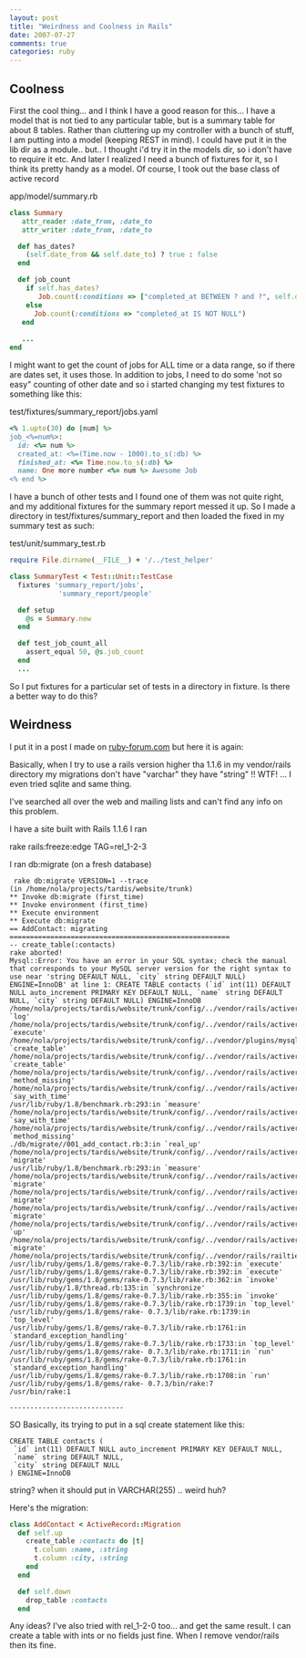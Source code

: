 ```yaml
---
layout: post
title: "Weirdness and Coolness in Rails"
date: 2007-07-27
comments: true
categories: ruby
---
```


Coolness
--------

First the cool thing... and I think I have a good reason for this... I have a model that is not tied to any particular table, but is a summary table for about 8 tables. Rather than cluttering up my controller with a bunch of stuff, I am putting into a model (keeping REST in mind). I could have put it in the lib dir as a module.. but.. I thought i'd try it in the models dir, so i don't have to require it etc. And later I realized I need a bunch of fixtures for it, so I think its pretty handy as a model. Of course, I took out the base class of active record

app/model/summary.rb
``` ruby
class Summary
   attr_reader :date_from, :date_to
   attr_writer :date_from, :date_to

  def has_dates?
    (self.date_from && self.date_to) ? true : false
  end

  def job_count
    if self.has_dates?
       Job.count(:conditions => ["completed_at BETWEEN ? and ?", self.date_from, self.date_to])
    else
      Job.count(:conditions => "completed_at IS NOT NULL")
   end
   
   ...
end

```

I might want to get the count of jobs for ALL time or a data range, so if there are dates set, it uses those. In addition to jobs, I need to do some 'not so easy" counting of other date and so i started changing my test fixtures to something like this:

test/fixtures/summary_report/jobs.yaml
``` ruby
<% 1.upto(30) do |num| %>
job_<%=num%>:
  id: <%= num %>
  created_at: <%=(Time.now - 1000).to_s(:db) %>
  finished_at: <%= Time.now.to_s(:db) %>
  name: One more number <%= num %> Awesome Job
<% end %>
```

I have a bunch of other tests and I found one of them was not quite right, and my additional fixtures for the summary report messed it up. So I made a directory in test/fixtures/summary_report and then loaded the fixed in my summary test as such:

test/unit/summary_test.rb
``` ruby
require File.dirname(__FILE__) + '/../test_helper'

class SummaryTest < Test::Unit::TestCase
  fixtures 'summary_report/jobs',
            'summary_report/people'

  def setup
    @s = Summary.new
  end

  def test_job_count_all
    assert_equal 50, @s.job_count
  end
  ...
```

So I put fixtures for a particular set of tests in a directory in fixture. Is there a better way to do this? 

Weirdness
---------

I put it in a post I made on <a href="http://www.ruby-forum.com/topic/119523#new">ruby-forum.com</a> but here it is again:

Basically, when I try to use a rails version higher tha 1.1.6 in my vendor/rails directory my migrations don't have "varchar" they have "string" !! WTF! ... I even tried sqlite and same thing. 


I've searched all over the web and mailing lists and can't find any info
on this problem.

I have a site built with Rails 1.1.6  I ran

rake rails:freeze:edge TAG=rel_1-2-3

I ran db:migrate (on a fresh database)

```
 rake db:migrate VERSION=1 --trace
(in /home/nola/projects/tardis/website/trunk)
** Invoke db:migrate (first_time)
** Invoke environment (first_time)
** Execute environment
** Execute db:migrate
== AddContact: migrating
======================================================
-- create_table(:contacts)
rake aborted!
Mysql::Error: You have an error in your SQL syntax; check the manual
that corresponds to your MySQL server version for the right syntax to
use near 'string DEFAULT NULL, `city` string DEFAULT NULL)
ENGINE=InnoDB' at line 1: CREATE TABLE contacts (`id` int(11) DEFAULT
NULL auto_increment PRIMARY KEY DEFAULT NULL, `name` string DEFAULT
NULL, `city` string DEFAULT NULL) ENGINE=InnoDB
/home/nola/projects/tardis/website/trunk/config/../vendor/rails/activerecord/lib/active_record/connection_adapters/abstract_adapter.rb:128:in
`log'
/home/nola/projects/tardis/website/trunk/config/../vendor/rails/activerecord/lib/active_record/connection_adapters/mysql_adapter.rb:243:in
`execute'
/home/nola/projects/tardis/website/trunk/config/../vendor/plugins/mysql_bigint/lib/mysql_bigint.rb:32:in
`create_table'
/home/nola/projects/tardis/website/trunk/config/../vendor/rails/activerecord/lib/active_record/connection_adapters/mysql_adapter.rb:353:in
`create_table'
/home/nola/projects/tardis/website/trunk/config/../vendor/rails/activerecord/lib/active_record/migration.rb:275:in
`method_missing'
/home/nola/projects/tardis/website/trunk/config/../vendor/rails/activerecord/lib/active_record/migration.rb:259:in
`say_with_time'
/usr/lib/ruby/1.8/benchmark.rb:293:in `measure'
/home/nola/projects/tardis/website/trunk/config/../vendor/rails/activerecord/lib/active_record/migration.rb:259:in
`say_with_time'
/home/nola/projects/tardis/website/trunk/config/../vendor/rails/activerecord/lib/active_record/migration.rb:273:in
`method_missing'
./db/migrate//001_add_contact.rb:3:in `real_up'
/home/nola/projects/tardis/website/trunk/config/../vendor/rails/activerecord/lib/active_record/migration.rb:212:in
`migrate'
/usr/lib/ruby/1.8/benchmark.rb:293:in `measure'
/home/nola/projects/tardis/website/trunk/config/../vendor/rails/activerecord/lib/active_record/migration.rb:212:in
`migrate'
/home/nola/projects/tardis/website/trunk/config/../vendor/rails/activerecord/lib/active_record/migration.rb:335:in
`migrate'
/home/nola/projects/tardis/website/trunk/config/../vendor/rails/activerecord/lib/active_record/migration.rb:330:in
`migrate'
/home/nola/projects/tardis/website/trunk/config/../vendor/rails/activerecord/lib/active_record/migration.rb:297:in
`up'
/home/nola/projects/tardis/website/trunk/config/../vendor/rails/activerecord/lib/active_record/migration.rb:288:in
`migrate'
/home/nola/projects/tardis/website/trunk/config/../vendor/rails/railties/lib/tasks/databases.rake:4
/usr/lib/ruby/gems/1.8/gems/rake-0.7.3/lib/rake.rb:392:in `execute'
/usr/lib/ruby/gems/1.8/gems/rake-0.7.3/lib/rake.rb:392:in `execute'
/usr/lib/ruby/gems/1.8/gems/rake-0.7.3/lib/rake.rb:362:in `invoke'
/usr/lib/ruby/1.8/thread.rb:135:in `synchronize'
/usr/lib/ruby/gems/1.8/gems/rake-0.7.3/lib/rake.rb:355:in `invoke'
/usr/lib/ruby/gems/1.8/gems/rake-0.7.3/lib/rake.rb:1739:in `top_level'
/usr/lib/ruby/gems/1.8/gems/rake- 0.7.3/lib/rake.rb:1739:in `top_level'
/usr/lib/ruby/gems/1.8/gems/rake-0.7.3/lib/rake.rb:1761:in
`standard_exception_handling'
/usr/lib/ruby/gems/1.8/gems/rake-0.7.3/lib/rake.rb:1733:in `top_level'
/usr/lib/ruby/gems/1.8/gems/rake- 0.7.3/lib/rake.rb:1711:in `run'
/usr/lib/ruby/gems/1.8/gems/rake-0.7.3/lib/rake.rb:1761:in
`standard_exception_handling'
/usr/lib/ruby/gems/1.8/gems/rake-0.7.3/lib/rake.rb:1708:in `run'
/usr/lib/ruby/gems/1.8/gems/rake- 0.7.3/bin/rake:7
/usr/bin/rake:1

----------------------------
```
SO Basically, its trying to put in a sql create statement like this:
```
CREATE TABLE contacts (
 `id` int(11) DEFAULT NULL auto_increment PRIMARY KEY DEFAULT NULL,
 `name` string DEFAULT NULL,
 `city` string DEFAULT NULL
) ENGINE=InnoDB
```
string? when it should put in VARCHAR(255) .. weird huh?

Here's the migration:
``` ruby
class AddContact < ActiveRecord::Migration
  def self.up
    create_table :contacts do |t|
      t.column :name, :string
      t.column :city, :string
    end
  end

  def self.down
    drop_table :contacts
  end
```

Any ideas? I've also tried with rel_1-2-0 too... and get the same
result. I can create a table with ints or no fields just fine. When I
remove vendor/rails then its fine.
